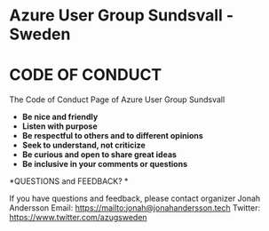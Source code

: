 # Azure User Group Sundsvall - Sweden
# CODE OF CONDUCT

The Code of Conduct Page of Azure User Group Sundsvall

* **Be nice and friendly**
* **Listen with purpose**
* **Be respectful to others and to different opinions**
* **Seek to understand, not criticize**
* **Be curious and open to share great ideas**
* **Be inclusive in your comments or questions**

*QUESTIONS and FEEDBACK? *

If you have questions and feedback, please contact organizer Jonah Andersson
Email: [https://mailto:jonah@jonahandersson.tech](jonah@jonahandersson.tech)
Twitter: https://www.twitter.com/azugsweden
